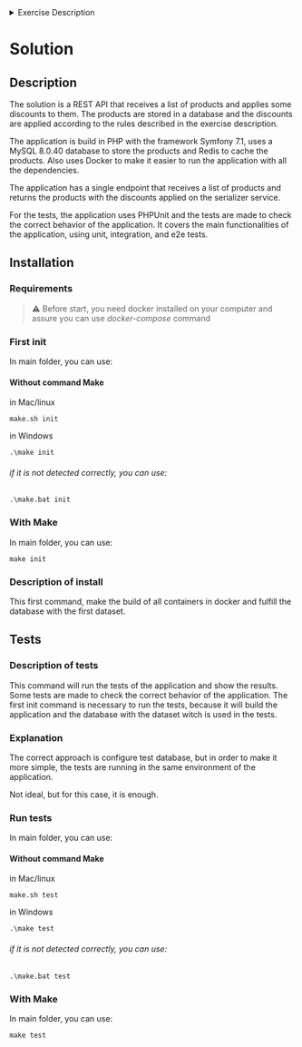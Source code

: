 <details>
<summary>Exercise Description</summary>
## Description
We want you to implement a REST API endpoint that given a list of products, applies some discounts to them and can be filtered.

You are free to choose whatever language and tools you are most comfortable with. Please add instructions on how to run it and publish it in Github.

## What we expect
- Code structure/architecture must fit this use case, as simple or as complex needed to complete what is asked for.
- Tests are a must. Code must be testable without requiring networking or the filesystem. Tests should be runnable with 1 command.
- The project must be runnable with 1 simple command from any machine.
- Strongly advised to set it up via docker, both the sample application and the required infrastructure services that support it (mysql, postgress, redis, etc)
- Explanations on decisions taken

### Given a list of products: 
> Available on ./dataset/products.json

You must take into account that this list could grow to have way more than 20.000 products, and it would be expected that it would remain performant.

The prices are integers for example, 100.00€ would be 10000.

You can store the products as you see fit (json file, in memory, rdbms of choice)

## Given that:
- Products in the boots category have a 30% discount.
- The product with sku = 000003 has a 15% discount.
- When multiple discounts collide, the bigger discount must be applied.

## GET /products
- Can be filtered by category as a query string parameter
(optional) Can be filtered by priceLessThan as a query string parameter, this filter applies before discounts are applied and will show products with prices lesser than or equal the value provided.
- Returns a list of Product with the given discounts applied when necessary
- Must return at most 5 elements. (The order does not matter)

## Product model
price.currency is always EUR
When a product does not have a discount, price.final and price.original should be the same number and discount_percentage should be null.
When a product has a discount price.original is the original price, price.final is the amount with the discount applied and discount_percentage represents the applied discount with the % sign.


### Example product with a discount of 30% applied.
````
{  
    "sku": "000001",  
    "name": "BV Lean leather ankle boots",  
    "category": "boots",  
    "price": {  
        "original": 89000,  
        "final": 62300,  
        "discount_percentage": "30%",  
    "currency": "EUR"  
    }  
 }
````
### Example product without a discount
````
{
    "sku": "000001",
    "name": "BV Lean leather ankle boots",
    "category": "boots",
    "price": {
        "original": 89000,
        "final": 89000,
        "discount_percentage": null,
        "currency": "EUR"
    }
}
````
</details>

# Solution

## Description

The solution is a REST API that receives a list of products and applies some discounts to them. 
The products are stored in a database and the discounts are applied according to the rules described in the exercise description.

The application is build in PHP with the framework Symfony 7.1, uses a MySQL 8.0.40 database to store the products and Redis to cache the products.
Also uses Docker to make it easier to run the application with all the dependencies.

The application has a single endpoint that receives a list of products and returns the products with the discounts applied on the serializer service.

For the tests, the application uses PHPUnit and the tests are made to check the correct behavior of the application. 
It covers the main functionalities of the application, using unit, integration, and e2e tests.

## Installation
### Requirements
> :warning:
> Before start, you need docker installed on your computer and assure you can use *docker-compose* command

### First init
In main folder, you can use:

####  Without command Make 

in Mac/linux
````
make.sh init
````
in Windows
````
.\make init
````
###### if it is not detected correctly, you can use:
````
.\make.bat init
````

### With Make

In main folder, you can use:

````
make init
````

### Description of install

This first command, make the build of all containers in docker and fulfill the database with the first dataset.

## Tests
### Description of tests

This command will run the tests of the application and show the results. 
Some tests are made to check the correct behavior of the application.
The first init command is necessary to run the tests, because it will build the application and the database with the dataset witch is used in the tests.

### Explanation 

The correct approach is configure test database, but in order to make it more simple, the tests are running in the same environment of the application.

Not ideal, but for this case, it is enough.

### Run tests
In main folder, you can use:

####  Without command Make

in Mac/linux
````
make.sh test
````

in Windows
````
.\make test
````

###### if it is not detected correctly, you can use:
````
.\make.bat test
````

### With Make

In main folder, you can use:

````
make test
````


